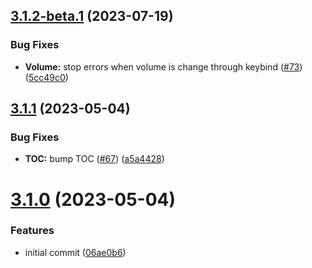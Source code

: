 ## [3.1.2-beta.1](https://github.com/Kozoaku/XIV_Databar/compare/v3.1.1...v3.1.2-beta.1) (2023-07-19)


### Bug Fixes

* **Volume:** stop errors when volume is change through keybind ([#73](https://github.com/Kozoaku/XIV_Databar/issues/73)) ([5cc49c0](https://github.com/Kozoaku/XIV_Databar/commit/5cc49c0359f366b6f4c6aeaad8074daf90861962))

## [3.1.1](https://github.com/Kozoaku/XIV_Databar/compare/v3.1.0...v3.1.1) (2023-05-04)


### Bug Fixes

* **TOC:** bump TOC ([#67](https://github.com/Kozoaku/XIV_Databar/issues/67)) ([a5a4428](https://github.com/Kozoaku/XIV_Databar/commit/a5a44281a7365893eb8985a4e5a655cdb09e3705))

# [3.1.0](https://github.com/Kozoaku/XIV_Databar/compare/v3.0.28...v3.1.0) (2023-05-04)


### Features

* initial commit ([06ae0b6](https://github.com/Kozoaku/XIV_Databar/commit/06ae0b6eb8901c0a1fd3ca4e71a46518136eaf15))
